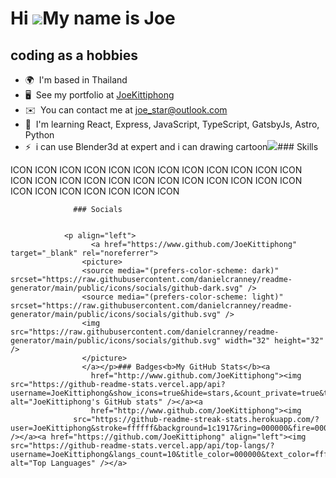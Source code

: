 Hi ![](https://user-images.githubusercontent.com/18350557/176309783-0785949b-9127-417c-8b55-ab5a4333674e.gif)My name is Joe
===========================================================================================================================

coding as a hobbies
-------------------

*   🌍  I'm based in Thailand
*   🖥️  See my portfolio at [JoeKittiphong](http://github.com/JoeKittiphong)
*   ✉️  You can contact me at [joe\_star@outlook.com](mailto:joe_star@outlook.com)
*   🧠  I'm learning React, Express, JavaScript, TypeScript, GatsbyJs, Astro, Python
*   ⚡  i can use Blender3d at expert and i can drawing cartoon<a href="https://www.github.com/JoeKittiphong" target="_blank" rel="noreferrer"><img
                  src="https://img.shields.io/github/followers/JoeKittiphong?logo=github&style=for-the-badge&color=0891b2&labelColor=1c1917" /></a>### Skills 
<p align="left">
ICON ICON ICON ICON ICON ICON ICON ICON ICON ICON ICON ICON ICON ICON ICON ICON ICON ICON ICON ICON ICON ICON ICON ICON ICON ICON ICON ICON ICON ICON ICON 
                    </p>
                    
                  ### Socials
                  
                  
                <p align="left">
                      <a href="https://www.github.com/JoeKittiphong" target="_blank" rel="noreferrer">
                    <picture>
                    <source media="(prefers-color-scheme: dark)" srcset="https://raw.githubusercontent.com/danielcranney/readme-generator/main/public/icons/socials/github-dark.svg" />
                    <source media="(prefers-color-scheme: light)" srcset="https://raw.githubusercontent.com/danielcranney/readme-generator/main/public/icons/socials/github.svg" />
                    <img src="https://raw.githubusercontent.com/danielcranney/readme-generator/main/public/icons/socials/github.svg" width="32" height="32" />
                    </picture>
                    </a></p>### Badges<b>My GitHub Stats</b><a
                      href="http://www.github.com/JoeKittiphong"><img src="https://github-readme-stats.vercel.app/api?username=JoeKittiphong&show_icons=true&hide=stars,&count_private=true&title_color=000000&text_color=ffffff&icon_color=0891b2&bg_color=1c1917&hide_border=true&show_icons=true" alt="JoeKittiphong's GitHub stats" /></a><a
                      href="http://www.github.com/JoeKittiphong"><img
                  src="https://github-readme-streak-stats.herokuapp.com/?user=JoeKittiphong&stroke=ffffff&background=1c1917&ring=000000&fire=000000&currStreakNum=ffffff&currStreakLabel=000000&sideNums=ffffff&sideLabels=ffffff&dates=ffffff&hide_border=true" /></a><a href="https://github.com/JoeKittiphong" align="left"><img src="https://github-readme-stats.vercel.app/api/top-langs/?username=JoeKittiphong&langs_count=10&title_color=000000&text_color=ffffff&icon_color=0891b2&bg_color=1c1917&hide_border=true&locale=en&custom_title=Top%20%Languages" alt="Top Languages" /></a>
